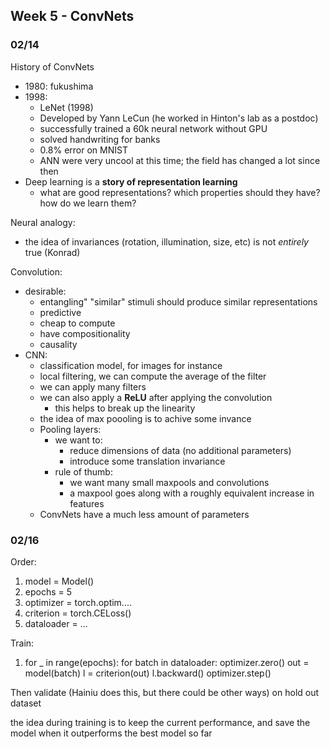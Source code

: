 ## Week 5 - ConvNets

### 02/14

History of ConvNets
* 1980: fukushima
* 1998:
    * LeNet (1998)
    * Developed by Yann LeCun (he worked in Hinton's lab as a postdoc)
    * successfully trained a 60k neural network without GPU
    * solved handwriting for banks
    * 0.8% error on MNIST
    * ANN were very uncool at this time; the field has changed a lot since then
* Deep learning is a **story of representation learning**
    * what are good representations? which properties should they have? how do we learn them?


Neural analogy:
* the idea of invariances (rotation, illumination, size, etc) is not *entirely* true (Konrad)

Convolution:
* desirable:
    * entangling" "similar" stimuli should produce similar representations
    * predictive
    * cheap to compute
    * have compositionality
    * causality
* CNN:
    * classification model, for images for instance
    * local filtering, we can compute the average of the filter
    * we can apply many filters
    * we can also apply a **ReLU** after applying the convolution
        * this helps to break up the linearity
    * the idea of max poooling is to achive some invance
    * Pooling layers:
        * we want to:
            * reduce dimensions of data (no additional parameters)
            * introduce some translation invariance
        * rule of thumb:
            * we want many small maxpools and convolutions
            * a maxpool goes along with a roughly equivalent increase in features
    * ConvNets have a much less amount of parameters

### 02/16

Order:
1. model = Model()
1. epochs = 5
1. optimizer = torch.optim....
1. criterion = torch.CELoss()
1. dataloader = ...

Train:
1. for _ in range(epochs):
        for batch in dataloader:
            optimizer.zero()
            out = model(batch)
            l = criterion(out)
            l.backward()
            optimizer.step()

Then validate (Hainiu does this, but there could be other ways)
on hold out dataset

the idea during training is to keep the current performance, and save the model when it outperforms the best model so far

